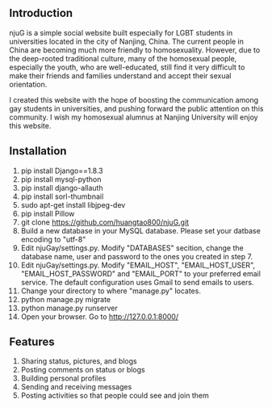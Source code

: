 ## Introduction
njuG is a simple social website built especially for LGBT students in universities located in the city of Nanjing, China. The current people in China are becoming much more friendly to homosexuality. However, due to the deep-rooted traditional culture, many of the homosexual people, especially the youth, who are well-educated, still find it very difficult to make their friends and families understand and accept their sexual orientation. 

I created this website with the hope of boosting the communication among gay students in universities, and pushing forward the public attention on this community. I wish my homosexual alumnus at Nanjing University will enjoy this website.

## Installation
1. pip install Django==1.8.3
2. pip install mysql-python
3. pip install django-allauth
4. pip install sorl-thumbnail
5. sudo apt-get install libjpeg-dev
6. pip install Pillow
7. git clone https://github.com/huangtao800/njuG.git
8. Build a new database in your MySQL database. Please set your datbase encoding to "utf-8"
10. Edit njuGay/settings.py. Modify "DATABASES" secition, change the database name, user and password to the ones you created in step 7.
11. Edit njuGay/settings.py. Modify "EMAIL_HOST", "EMAIL_HOST_USER", "EMAIL_HOST_PASSWORD" and "EMAIL_PORT" to your preferred email service. The default configuration uses Gmail to send emails to users.
12. Change your directory to where "manage.py" locates.
13. python manage.py migrate
14. python manage.py runserver
15. Open your browser. Go to http://127.0.0.1:8000/

## Features
1. Sharing status, pictures, and blogs
2. Posting comments on status or blogs
2. Building personal profiles
3. Sending and receiving messages
4. Posting activities so that people could see and join them
